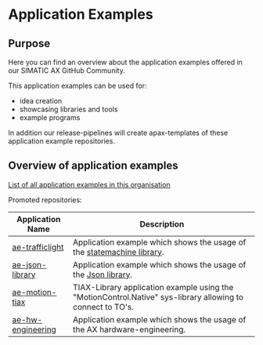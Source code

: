 # Application Examples

## Purpose

Here you can find an overview about the application examples offered in our SIMATIC AX GitHub Community.

This application examples can be used for:

- idea creation
- showcasing libraries and tools
- example programs

In addition our release-pipelines will create apax-templates of these application example repositories.

## Overview of application examples

[List of all application examples in this organisation](https://github.com/search?q=topic%3Aapplication-example+org%3Asimatic-ax+fork%3Atrue&type=repositories)

Promoted repositories:

| Application Name | Description |
|-|-|
| [ae-trafficlight](https://github.com/simatic-ax/ae-trafficlight)                                            | Application example which shows the usage of the [statemachine library](https://github.com/simatic-ax/statemachine).    |
| [ae-json-library](https://github.com/simatic-ax/ae-json-library) | Application example which shows the usage of the [Json library](https://github.com/simatic-ax/json). |
| [ae-motion-tiax](https://github.com/simatic-ax/ae-motion-tiax)   | TIAX-Library application example using the "MotionControl.Native" sys-library allowing to connect to TO's. |
| [ae-hw-engineering](https://github.com/simatic-ax/ae-hw-engineering)   | Application example which shows the usage of the AX hardware-engineering. |
